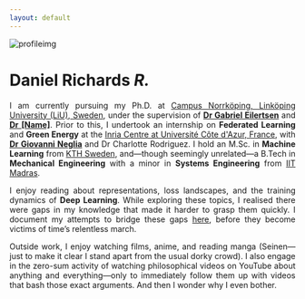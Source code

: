 ```yaml
---
layout: default
---
```

![profileimg](/assets/profile.jpg)
# Daniel Richards ***R.***
<p style="text-align: justify;">
  I am currently pursuing my Ph.D. at 
  <a href="https://liu.se/en" target="_blank">Campus Norrköping, Linköping University (LiU), Sweden</a>, under the supervision of 
  <a href="https://liu.se/en/employee/gabei62" target="_blank"><strong>Dr Gabriel Eilertsen</strong></a> and 
  <a href="https://liu.se/en/employee/danjo37" target="_blank"><strong>Dr [Name]</strong></a>.
  Prior to this, I undertook an internship on <strong>Federated Learning</strong> and <strong>Green Energy</strong> at the 
  <a href="https://www.inria.fr/fr/centre-inria-universite-cote-azur" target="_blank">Inria Centre at Université Côte d'Azur, France</a>, with 
  <a href="http://www-sop.inria.fr/members/Giovanni.Neglia/" target="_blank"><strong>Dr Giovanni Neglia</strong></a> and Dr Charlotte Rodriguez.
  I hold an M.Sc. in <strong>Machine Learning</strong> from 
  <a href="https://www.kth.se/" target="_blank">KTH Sweden</a>, and—though seemingly unrelated—a B.Tech in 
  <strong>Mechanical Engineering</strong> with a minor in <strong>Systems Engineering</strong> from 
  <a href="https://www.iitm.ac.in/" target="_blank">IIT Madras</a>.
</p>

<p style="text-align: justify;">
  I enjoy reading about representations, loss landscapes, and the training dynamics of <strong>Deep Learning</strong>.
  While exploring these topics, I realised there were gaps in my knowledge that made it harder to grasp them quickly. I document my attempts to bridge these gaps <a href="/notes.html">here</a>, before they become victims of time’s relentless march.
</p>

<p style="text-align: justify;">
  Outside work, I enjoy watching films, anime, and reading manga (Seinen—just to make it clear I stand apart from the usual dorky crowd). I also engage in the zero-sum activity of watching philosophical videos on YouTube about anything and everything—only to immediately follow them up with videos that bash those exact arguments. And then I wonder why I even bother.  
</p>

